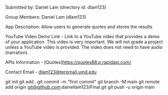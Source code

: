 Submitted by: Daniel Lam (directory id: dlam123)

Group Members: Daniel Lam (dlam123)

App Description: Allow users to generate quotes and stores the results

YouTube Video Demo Link - Link to a YouTube video that provides a demo of your application. This video is very important. We will not grade a project unless a YouTube video is provided. The video does not need to have audio (narration).

APIs Information - [Quotes]https://quotes88.p.rapidapi.com/

Contact Email - dlam123@terpmail.umd.edu

git init
git add .
git commit -m "first commit"
git branch -M main
git remote add origin git@github.com:daniellam123/Final.git
git push -u origin main
